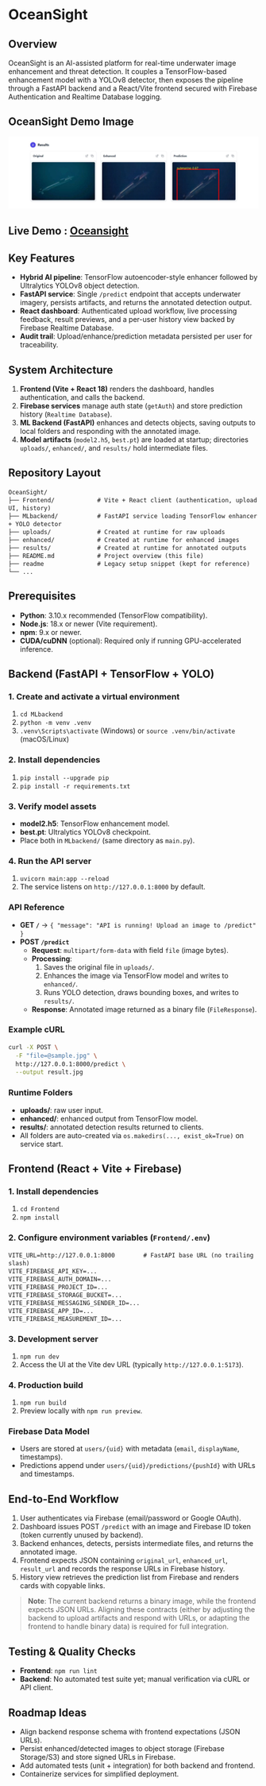 # OceanSight

## Overview
OceanSight is an AI-assisted platform for real-time underwater image enhancement and threat detection. It couples a TensorFlow-based enhancement model with a YOLOv8 detector, then exposes the pipeline through a FastAPI backend and a React/Vite frontend secured with Firebase Authentication and Realtime Database logging.

## OceanSight Demo Image
![OceanSight processing demo](./Frontend/public/Demo.jpg)

## Live Demo : [Oceansight](https://ocean-sight.onrender.com)




## Key Features
- **Hybrid AI pipeline**: TensorFlow autoencoder-style enhancer followed by Ultralytics YOLOv8 object detection.
- **FastAPI service**: Single `/predict` endpoint that accepts underwater imagery, persists artifacts, and returns the annotated detection output.
- **React dashboard**: Authenticated upload workflow, live processing feedback, result previews, and a per-user history view backed by Firebase Realtime Database.
- **Audit trail**: Upload/enhance/prediction metadata persisted per user for traceability.

## System Architecture
1. **Frontend (Vite + React 18)** renders the dashboard, handles authentication, and calls the backend.
2. **Firebase services** manage auth state (`getAuth`) and store prediction history (`Realtime Database`).
3. **ML Backend (FastAPI)** enhances and detects objects, saving outputs to local folders and responding with the annotated image.
4. **Model artifacts** (`model2.h5`, `best.pt`) are loaded at startup; directories `uploads/`, `enhanced/`, and `results/` hold intermediate files.

## Repository Layout
```
OceanSight/
├── Frontend/            # Vite + React client (authentication, upload UI, history)
├── MLbackend/           # FastAPI service loading TensorFlow enhancer + YOLO detector
├── uploads/             # Created at runtime for raw uploads
├── enhanced/            # Created at runtime for enhanced images
├── results/             # Created at runtime for annotated outputs
├── README.md            # Project overview (this file)
├── readme               # Legacy setup snippet (kept for reference)
└── ...
```

## Prerequisites
- **Python**: 3.10.x recommended (TensorFlow compatibility).
- **Node.js**: 18.x or newer (Vite requirement).
- **npm**: 9.x or newer.
- **CUDA/cuDNN** (optional): Required only if running GPU-accelerated inference.

## Backend (FastAPI + TensorFlow + YOLO)
### 1. Create and activate a virtual environment
1. `cd MLbackend`
2. `python -m venv .venv`
3. `.venv\Scripts\activate` (Windows) or `source .venv/bin/activate` (macOS/Linux)

### 2. Install dependencies
1. `pip install --upgrade pip`
2. `pip install -r requirements.txt`

### 3. Verify model assets
- **model2.h5**: TensorFlow enhancement model.
- **best.pt**: Ultralytics YOLOv8 checkpoint.
- Place both in `MLbackend/` (same directory as `main.py`).

### 4. Run the API server
1. `uvicorn main:app --reload`
2. The service listens on `http://127.0.0.1:8000` by default.

### API Reference
- **GET `/`** → `{ "message": "API is running! Upload an image to /predict" }`
- **POST `/predict`**
  - **Request**: `multipart/form-data` with field `file` (image bytes).
  - **Processing**:
    1. Saves the original file in `uploads/`.
    2. Enhances the image via TensorFlow model and writes to `enhanced/`.
    3. Runs YOLO detection, draws bounding boxes, and writes to `results/`.
  - **Response**: Annotated image returned as a binary file (`FileResponse`).

### Example cURL
```bash
curl -X POST \
  -F "file=@sample.jpg" \
  http://127.0.0.1:8000/predict \
  --output result.jpg
```

### Runtime Folders
- **uploads/**: raw user input.
- **enhanced/**: enhanced output from TensorFlow model.
- **results/**: annotated detection results returned to clients.
- All folders are auto-created via `os.makedirs(..., exist_ok=True)` on service start.

## Frontend (React + Vite + Firebase)
### 1. Install dependencies
1. `cd Frontend`
2. `npm install`

### 2. Configure environment variables (`Frontend/.env`)
```
VITE_URL=http://127.0.0.1:8000        # FastAPI base URL (no trailing slash)
VITE_FIREBASE_API_KEY=...
VITE_FIREBASE_AUTH_DOMAIN=...
VITE_FIREBASE_PROJECT_ID=...
VITE_FIREBASE_STORAGE_BUCKET=...
VITE_FIREBASE_MESSAGING_SENDER_ID=...
VITE_FIREBASE_APP_ID=...
VITE_FIREBASE_MEASUREMENT_ID=...
```

### 3. Development server
1. `npm run dev`
2. Access the UI at the Vite dev URL (typically `http://127.0.0.1:5173`).

### 4. Production build
1. `npm run build`
2. Preview locally with `npm run preview`.

### Firebase Data Model
- Users are stored at `users/{uid}` with metadata (`email`, `displayName`, timestamps).
- Predictions append under `users/{uid}/predictions/{pushId}` with URLs and timestamps.

## End-to-End Workflow
1. User authenticates via Firebase (email/password or Google OAuth).
2. Dashboard issues POST `/predict` with an image and Firebase ID token (token currently unused by backend).
3. Backend enhances, detects, persists intermediate files, and returns the annotated image.
4. Frontend expects JSON containing `original_url`, `enhanced_url`, `result_url` and records the response URLs in Firebase history.
5. History view retrieves the prediction list from Firebase and renders cards with copyable links.

> **Note**: The current backend returns a binary image, while the frontend expects JSON URLs. Aligning these contracts (either by adjusting the backend to upload artifacts and respond with URLs, or adapting the frontend to handle binary data) is required for full integration.

## Testing & Quality Checks
- **Frontend**: `npm run lint`
- **Backend**: No automated test suite yet; manual verification via cURL or API client.



## Roadmap Ideas
- Align backend response schema with frontend expectations (JSON URLs).
- Persist enhanced/detected images to object storage (Firebase Storage/S3) and store signed URLs in Firebase.
- Add automated tests (unit + integration) for both backend and frontend.
- Containerize services for simplified deployment.

 

